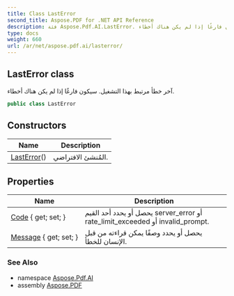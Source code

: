 ```yaml
---
title: Class LastError
second_title: Aspose.PDF for .NET API Reference
description: فئة Aspose.Pdf.AI.LastError. آخر خطأ مرتبط بهذا التشغيل. سيكون فارغًا إذا لم يكن هناك أخطاء
type: docs
weight: 660
url: /ar/net/aspose.pdf.ai/lasterror/
---
```

## LastError class

آخر خطأ مرتبط بهذا التشغيل. سيكون فارغًا إذا لم يكن هناك أخطاء.

```csharp
public class LastError
```

## Constructors

| Name | Description |
| --- | --- |
| [LastError](lasterror/)() | المُنشئ الافتراضي. |

## Properties

| Name | Description |
| --- | --- |
| [Code](../../aspose.pdf.ai/lasterror/code/) { get; set; } | يحصل أو يحدد أحد القيم server_error أو rate_limit_exceeded أو invalid_prompt. |
| [Message](../../aspose.pdf.ai/lasterror/message/) { get; set; } | يحصل أو يحدد وصفًا يمكن قراءته من قبل الإنسان للخطأ. |

### See Also

* namespace [Aspose.Pdf.AI](../../aspose.pdf.ai/)
* assembly [Aspose.PDF](../../)